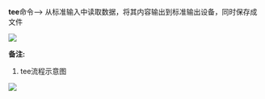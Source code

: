  **tee**命令--> 从标准输入中读取数据，将其内容输出到标准输出设备，同时保存成文件

![][0]

 **备注:**

 1) tee流程示意图

 

![][1]



[0]: ./img/20160813175919496.png
[1]: ./img/20160813180238141.png